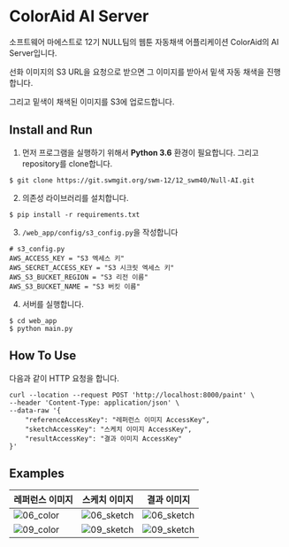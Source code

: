 # ColorAid AI Server
소프트웨어 마에스트로 12기 NULL팀의 웹툰 자동채색 어플리케이션 ColorAid의 AI Server입니다.

선화 이미지의 S3 URL을 요청으로 받으면 그 이미지를 받아서 밑색 자동 채색을 진행합니다.

그리고 밑색이 채색된 이미지를 S3에 업로드합니다.

## Install and Run

1. 먼저 프로그램을 실행하기 위해서 **Python 3.6** 환경이 필요합니다. 그리고 repository를 clone합니다.

```
$ git clone https://git.swmgit.org/swm-12/12_swm40/Null-AI.git
```

2. 의존성 라이브러리를 설치합니다.

```
$ pip install -r requirements.txt
```

3. `/web_app/config/s3_config.py`을 작성합니다

```
# s3_config.py
AWS_ACCESS_KEY = "S3 엑세스 키"
AWS_SECRET_ACCESS_KEY = "S3 시크릿 엑세스 키"
AWS_S3_BUCKET_REGION = "S3 리전 이름"
AWS_S3_BUCKET_NAME = "S3 버킷 이름"
```

4. 서버를 실행합니다.

```
$ cd web_app
$ python main.py
```

## How To Use

다음과 같이 HTTP 요청을 합니다.

```
curl --location --request POST 'http://localhost:8000/paint' \
--header 'Content-Type: application/json' \
--data-raw '{
    "referenceAccessKey": "레퍼런스 이미지 AccessKey",
    "sketchAccessKey": "스케치 이미지 AccessKey",
    "resultAccessKey": "결과 이미지 AccessKey"
}'
```

## Examples

| 레퍼런스 이미지                                              | 스케치 이미지                                                | 결과 이미지                                                  |
| ------------------------------------------------------------ | ------------------------------------------------------------ | ------------------------------------------------------------ |
| ![06_color](https://user-images.githubusercontent.com/52124204/140652910-9f8ba7c1-bd0a-4c6f-a24b-843de3b43c5b.png) | ![06_sketch](https://user-images.githubusercontent.com/52124204/140652918-8a5c9a5a-3e1b-46a6-8933-6a1966c6b6cc.png) | ![06_sketch](https://user-images.githubusercontent.com/52124204/140652933-6b513090-cbfc-4b0b-a698-fd2049f7539b.png) |
| ![09_color](https://user-images.githubusercontent.com/52124204/140652924-edf34203-b51c-4fa0-b5c8-59b3ec9d6453.png) | ![09_sketch](https://user-images.githubusercontent.com/52124204/140652931-fd168fef-2d44-4fdb-b048-31087804b679.png) | ![09_sketch](https://user-images.githubusercontent.com/52124204/140652950-c6898aa8-4a48-4f95-b7f8-4d2286938a4e.png) |

